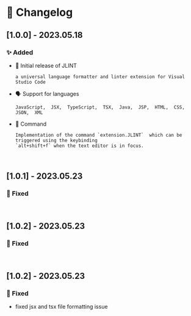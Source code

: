 # 📝 Changelog

## [1.0.0] - 2023.05.18

### ✨ Added

- 🚀 Initial release of JLINT

      a universal language formatter and linter extension for Visual Studio Code


- 🗣️ Support for languages

      JavaScript,  JSX,  TypeScript,  TSX,  Java,  JSP,  HTML,  CSS,  JSON,  XML


- 🎨 Command

      Implementation of the command `extension.JLINT`  which can be triggered using the keybinding
      `alt+shift+f` when the text editor is in focus.

<br>

## [1.0.1] - 2023.05.23

### 🐛 Fixed

<br>

## [1.0.2] - 2023.05.23

### 🐛 Fixed

<br>

## [1.0.2] - 2023.05.23

### 🐛 Fixed
  - fixed jsx and tsx file formatting issue